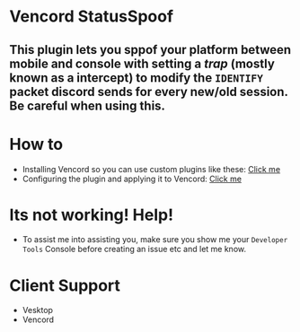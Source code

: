 # Vencord StatusSpoof

## This plugin lets you sppof your platform between mobile and console with setting a *trap* (mostly known as a intercept) to modify the `IDENTIFY` packet discord sends for every new/old session. Be careful when using this.

# How to

- Installing Vencord so you can use custom plugins like these: [Click me](https://docs.vencord.dev/installing/)
- Configuring the plugin and applying it to Vencord: [Click me](https://docs.vencord.dev/installing/custom-plugins/)

# Its not working! Help!

- To assist me into assisting you, make sure you show me your `Developer Tools` Console before creating an issue etc and let me know.


# Client Support

- Vesktop
- Vencord
